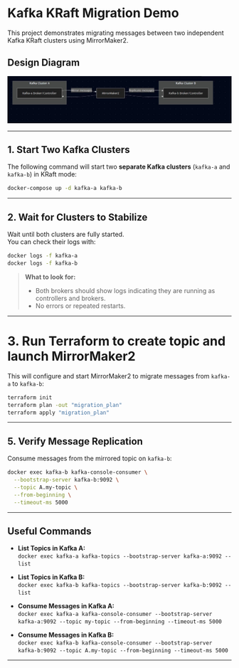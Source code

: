 # Kafka KRaft Migration Demo

This project demonstrates migrating messages between two independent Kafka KRaft clusters using MirrorMaker2.

## Design Diagram

![Kafka Migration Diagram](./documentation/images/kafka_migration_diagram.jpg)

---

## 1. Start Two Kafka Clusters

The following command will start two **separate Kafka clusters** (`kafka-a` and `kafka-b`) in KRaft mode:

```sh
docker-compose up -d kafka-a kafka-b
```

---

## 2. Wait for Clusters to Stabilize

Wait until both clusters are fully started.  
You can check their logs with:

```sh
docker logs -f kafka-a
docker logs -f kafka-b
```

> **What to look for:**  
> - Both brokers should show logs indicating they are running as controllers and brokers.
> - No errors or repeated restarts.

---


# 3. Run Terraform to create topic and launch MirrorMaker2
This will configure and start MirrorMaker2 to migrate messages from `kafka-a` to `kafka-b`:

```sh
terraform init
terraform plan -out "migration_plan"
terraform apply "migration_plan"
```

---

## 5. Verify Message Replication

Consume messages from the mirrored topic on `kafka-b`:

```sh
docker exec kafka-b kafka-console-consumer \
  --bootstrap-server kafka-b:9092 \
  --topic A.my-topic \
  --from-beginning \
  --timeout-ms 5000
```

---

## Useful Commands

- **List Topics in Kafka A:**  
  `docker exec kafka-a kafka-topics --bootstrap-server kafka-a:9092 --list`

- **List Topics in Kafka B:**  
  `docker exec kafka-b kafka-topics --bootstrap-server kafka-b:9092 --list`

- **Consume Messages in Kafka A:**  
  `docker exec kafka-a kafka-console-consumer --bootstrap-server kafka-a:9092 --topic my-topic --from-beginning --timeout-ms 5000`

- **Consume Messages in Kafka B:**  
  `docker exec kafka-b kafka-console-consumer --bootstrap-server kafka-b:9092 --topic A.my-topic --from-beginning --timeout-ms 5000`

---
